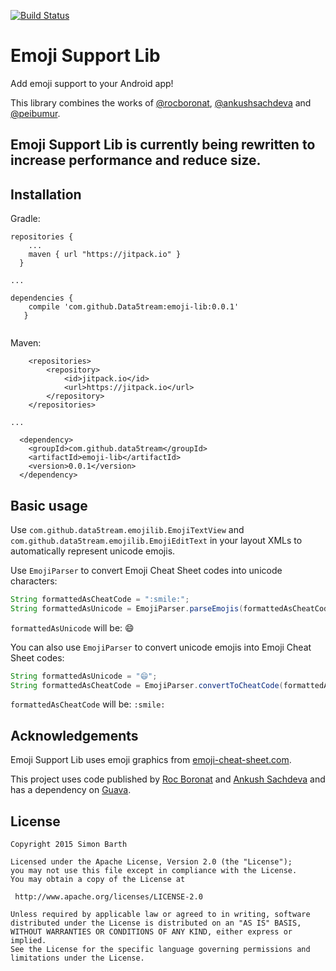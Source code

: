 [![Build Status](https://travis-ci.org/Data5tream/emoji-lib.svg?branch=master)](https://travis-ci.org/Data5tream/emoji-lib)

# Emoji Support Lib

Add emoji support to your Android app!

This library combines the works of [@rocboronat](https://github.com/rocboronat/emojicon), [@ankushsachdeva](https://github.com/ankushsachdeva/emojicon) and [@peibumur](https://github.com/pepibumur/emojize).

## Emoji Support Lib is currently being rewritten to increase performance and reduce size.

## Installation

Gradle:

```
repositories {
    ...
    maven { url "https://jitpack.io" }
  }

...

dependencies {
    compile 'com.github.Data5tream:emoji-lib:0.0.1'
   }


```
Maven:
```
	<repositories>
		<repository>
		    <id>jitpack.io</id>
		    <url>https://jitpack.io</url>
		</repository>
	</repositories>

...

  <dependency>
    <groupId>com.github.data5tream</groupId>
    <artifactId>emoji-lib</artifactId>
    <version>0.0.1</version>
  </dependency>
```

## Basic usage

Use `com.github.data5tream.emojilib.EmojiTextView` and `com.github.data5tream.emojilib.EmojiEditText` in your layout XMLs to automatically represent unicode emojis.

Use `EmojiParser` to convert Emoji Cheat Sheet codes into unicode characters:
```java
String formattedAsCheatCode = ":smile:";
String formattedAsUnicode = EmojiParser.parseEmojis(formattedAsCheatCode);
```
`formattedAsUnicode` will be: :smile:

You can also use `EmojiParser` to convert unicode emojis into Emoji Cheat Sheet codes:
```java
String formattedAsUnicode = "😄";
String formattedAsCheatCode = EmojiParser.convertToCheatCode(formattedAsUnicode);
```
`formattedAsCheatCode` will be: `:smile:`

## Acknowledgements

Emoji Support Lib uses emoji graphics from [emoji-cheat-sheet.com](https://github.com/arvida/emoji-cheat-sheet.com/tree/master/public/graphics/emojis).

This project uses code published by [Roc Boronat](https://github.com/rocboronat) and [Ankush Sachdeva](https://github.com/ankushsachdeva) and has a dependency on [Guava](https://github.com/google/guava).

## License

```
Copyright 2015 Simon Barth

Licensed under the Apache License, Version 2.0 (the "License");
you may not use this file except in compliance with the License.
You may obtain a copy of the License at

 http://www.apache.org/licenses/LICENSE-2.0

Unless required by applicable law or agreed to in writing, software
distributed under the License is distributed on an "AS IS" BASIS,
WITHOUT WARRANTIES OR CONDITIONS OF ANY KIND, either express or implied.
See the License for the specific language governing permissions and
limitations under the License.
```
